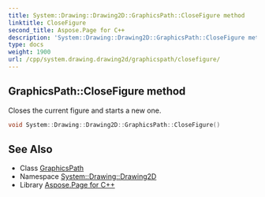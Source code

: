 ```yaml
---
title: System::Drawing::Drawing2D::GraphicsPath::CloseFigure method
linktitle: CloseFigure
second_title: Aspose.Page for C++
description: 'System::Drawing::Drawing2D::GraphicsPath::CloseFigure method. Closes the current figure and starts a new one in C++.'
type: docs
weight: 1900
url: /cpp/system.drawing.drawing2d/graphicspath/closefigure/
---
```

## GraphicsPath::CloseFigure method


Closes the current figure and starts a new one.

```cpp
void System::Drawing::Drawing2D::GraphicsPath::CloseFigure()
```

## See Also

* Class [GraphicsPath](../)
* Namespace [System::Drawing::Drawing2D](../../)
* Library [Aspose.Page for C++](../../../)
